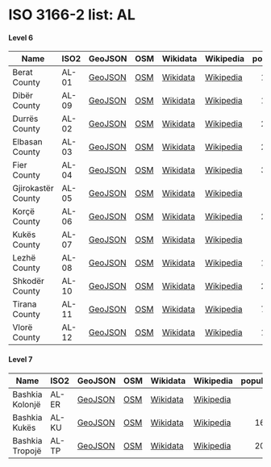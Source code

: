 # ISO 3166-2 list: AL


#### Level 6
Name | ISO2 | GeoJSON | OSM | Wikidata | Wikipedia | population 
--- | --- | --- | --- | --- | --- | --: 
Berat County | AL-01 | [GeoJSON](../../geojson/high/iso2/AL/AL-01.geojson) | [OSM](https://www.openstreetmap.org/relation/1252289) | [Wikidata](https://www.wikidata.org/wiki/Q189296) | [Wikipedia](http://en.wikipedia.org/wiki/sq%3AQarku%20i%20Beratit) | 141,944
Dibër County | AL-09 | [GeoJSON](../../geojson/high/iso2/AL/AL-09.geojson) | [OSM](https://www.openstreetmap.org/relation/1249567) | [Wikidata](https://www.wikidata.org/wiki/Q192866) | [Wikipedia](http://en.wikipedia.org/wiki/en%3ADib%C3%ABr%20County) | 137,047
Durrës County | AL-02 | [GeoJSON](../../geojson/high/iso2/AL/AL-02.geojson) | [OSM](https://www.openstreetmap.org/relation/1249872) | [Wikidata](https://www.wikidata.org/wiki/Q192853) | [Wikipedia](http://en.wikipedia.org/wiki/sq%3AQarku%20i%20Durr%C3%ABsit) | 262,785
Elbasan County | AL-03 | [GeoJSON](../../geojson/high/iso2/AL/AL-03.geojson) | [OSM](https://www.openstreetmap.org/relation/1250609) | [Wikidata](https://www.wikidata.org/wiki/Q193790) | [Wikipedia](http://en.wikipedia.org/wiki/en%3AElbasan%20County) | 295,827
Fier County | AL-04 | [GeoJSON](../../geojson/high/iso2/AL/AL-04.geojson) | [OSM](https://www.openstreetmap.org/relation/1251469) | [Wikidata](https://www.wikidata.org/wiki/Q231900) | [Wikipedia](http://en.wikipedia.org/wiki/sq%3AQarku%20i%20Fierit) | 310,331
Gjirokastër County | AL-05 | [GeoJSON](../../geojson/high/iso2/AL/AL-05.geojson) | [OSM](https://www.openstreetmap.org/relation/1253915) | [Wikidata](https://www.wikidata.org/wiki/Q193454) | [Wikipedia](http://en.wikipedia.org/wiki/sq%3AQarku%20i%20Gjirokastr%C3%ABs) | 72,176
Korçë County | AL-06 | [GeoJSON](../../geojson/high/iso2/AL/AL-06.geojson) | [OSM](https://www.openstreetmap.org/relation/1252589) | [Wikidata](https://www.wikidata.org/wiki/Q193464) | [Wikipedia](http://en.wikipedia.org/wiki/sq%3AQarku%20i%20Kor%C3%A7%C3%ABs) | 220,357
Kukës County | AL-07 | [GeoJSON](../../geojson/high/iso2/AL/AL-07.geojson) | [OSM](https://www.openstreetmap.org/relation/1759889) | [Wikidata](https://www.wikidata.org/wiki/Q231896) | [Wikipedia](http://en.wikipedia.org/wiki/en%3AKuk%C3%ABs%20County) | 85,292
Lezhë County | AL-08 | [GeoJSON](../../geojson/high/iso2/AL/AL-08.geojson) | [OSM](https://www.openstreetmap.org/relation/1248935) | [Wikidata](https://www.wikidata.org/wiki/Q193436) | [Wikipedia](http://en.wikipedia.org/wiki/en%3ALezh%C3%AB%20County) | 134,027
Shkodër County | AL-10 | [GeoJSON](../../geojson/high/iso2/AL/AL-10.geojson) | [OSM](https://www.openstreetmap.org/relation/1248293) | [Wikidata](https://www.wikidata.org/wiki/Q193438) | [Wikipedia](http://en.wikipedia.org/wiki/sq%3AQarku%20i%20Shkodr%C3%ABs) | 215,347
Tirana County | AL-11 | [GeoJSON](../../geojson/high/iso2/AL/AL-11.geojson) | [OSM](https://www.openstreetmap.org/relation/1250098) | [Wikidata](https://www.wikidata.org/wiki/Q229892) | [Wikipedia](http://en.wikipedia.org/wiki/sq%3AQarku%20i%20Tiran%C3%ABs) | 749,365
Vlorë County | AL-12 | [GeoJSON](../../geojson/high/iso2/AL/AL-12.geojson) | [OSM](https://www.openstreetmap.org/relation/1255521) | [Wikidata](https://www.wikidata.org/wiki/Q192849) | [Wikipedia](http://en.wikipedia.org/wiki/sq%3AQarku%20i%20Vlor%C3%ABs) | 175,640


#### Level 7
Name | ISO2 | GeoJSON | OSM | Wikidata | Wikipedia | population 
--- | --- | --- | --- | --- | --- | --: 
Bashkia Kolonjë | AL-ER | [GeoJSON](../../geojson/high/iso2/AL/AL-ER.geojson) | [OSM](https://www.openstreetmap.org/relation/1759871) | [Wikidata](https://www.wikidata.org/wiki/Q16350074) | [Wikipedia](http://en.wikipedia.org/wiki/en%3AKolonj%C3%AB%2C%20Kor%C3%A7%C3%AB) | 
Bashkia Kukës | AL-KU | [GeoJSON](../../geojson/high/iso2/AL/AL-KU.geojson) | [OSM](https://www.openstreetmap.org/relation/1248555) | [Wikidata](https://www.wikidata.org/wiki/Q210197) | [Wikipedia](http://en.wikipedia.org/wiki/en%3AKuk%C3%ABs) | 16,719
Bashkia Tropojë | AL-TP | [GeoJSON](../../geojson/high/iso2/AL/AL-TP.geojson) | [OSM](https://www.openstreetmap.org/relation/1759995) | [Wikidata](https://www.wikidata.org/wiki/Q909791) | [Wikipedia](http://en.wikipedia.org/wiki/en%3ATropoj%C3%AB) | 20,517
